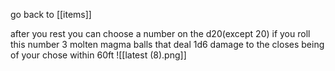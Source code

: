go back to [[items]]

after you rest you can choose a number on the d20(except 20) if you roll this number 3 molten magma balls that deal 1d6 damage to the closes being of your chose within 60ft 
![[latest (8).png]]